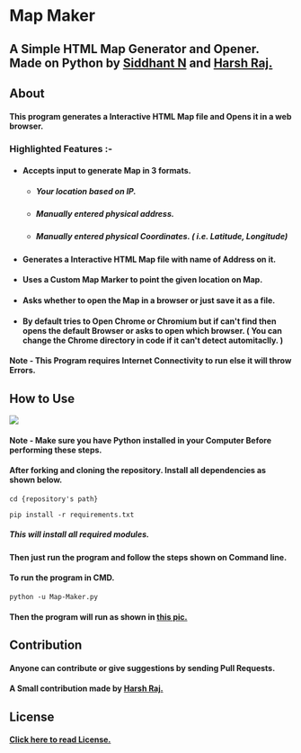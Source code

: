 # Map Maker

## A Simple HTML Map Generator and Opener. Made on Python by [Siddhant N](https://github.com/yatocodes) and [Harsh Raj.](https://github.com/DeadProgrammer0)

## About
#### This program generates a Interactive HTML Map file and Opens it in a web browser.

### Highlighted Features :-
- #### Accepts input to generate Map in 3 formats.
    + ##### Your location based on IP.
    + ##### Manually entered physical address.
    + ##### Manually entered physical Coordinates. ( i.e. Latitude, Longitude)
- #### Generates a Interactive HTML Map file with name of Address on it.
- #### Uses a Custom Map Marker to point the given location on Map.
- #### Asks whether to open the Map in a browser or just save it as a file.
- #### By default tries to Open Chrome or Chromium but if can't find then opens the default Browser or asks to open which browser. ( You can change the Chrome directory in code if it can't detect automitaclly. )

#### Note - This Program requires Internet Connectivity to run else it will throw Errors.

## How to Use

![](https://imgur.com/dy41ACk.png)

####  Note - Make sure you have Python installed in your Computer Before performing these steps.

#### After forking and cloning the repository. Install all dependencies as shown below.

`cd {repository's path}`

`pip install -r requirements.txt`

##### This will install all required modules.

#### Then just run the program and follow the steps shown on Command line.

#### To run the program in CMD.

`python -u Map-Maker.py`

#### Then the program will run as shown in [this pic.](https://imgur.com/dy41ACk.png)

## Contribution

#### Anyone can contribute or give suggestions by sending Pull Requests.

#### A Small contribution made by [Harsh Raj.](https://github.com/DeadProgrammer0)

## License

#### [Click here to read License.](https://github.com/yatocodes/Map-Maker/blob/main/LICENSE)
